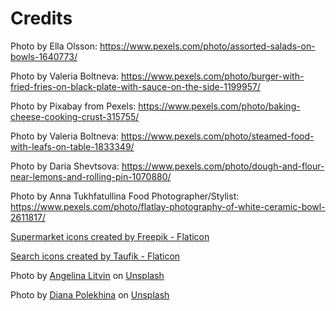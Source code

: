 # Credits

Photo by Ella Olsson: https://www.pexels.com/photo/assorted-salads-on-bowls-1640773/

Photo by Valeria Boltneva: https://www.pexels.com/photo/burger-with-fried-fries-on-black-plate-with-sauce-on-the-side-1199957/

Photo by Pixabay from Pexels: https://www.pexels.com/photo/baking-cheese-cooking-crust-315755/

Photo by Valeria Boltneva: https://www.pexels.com/photo/steamed-food-with-leafs-on-table-1833349/

Photo by Daria Shevtsova: https://www.pexels.com/photo/dough-and-flour-near-lemons-and-rolling-pin-1070880/

Photo by Anna Tukhfatullina Food Photographer/Stylist: https://www.pexels.com/photo/flatlay-photography-of-white-ceramic-bowl-2611817/

<a href="https://www.flaticon.com/free-icons/supermarket" title="supermarket icons">Supermarket icons created by Freepik - Flaticon</a>

<a href="https://www.flaticon.com/free-icons/search" title="search icons">Search icons created by Taufik - Flaticon</a>

Photo by <a href="https://unsplash.com/@linalitvina?utm_source=unsplash&utm_medium=referral&utm_content=creditCopyText">Angelina Litvin</a> on <a href="https://unsplash.com/s/photos/round-face-icon?utm_source=unsplash&utm_medium=referral&utm_content=creditCopyText">Unsplash</a>

Photo by <a href="https://unsplash.com/@diana_pole?utm_source=unsplash&utm_medium=referral&utm_content=creditCopyText">Diana Polekhina</a> on <a href="https://unsplash.com/s/photos/white-background-cuisines?utm_source=unsplash&utm_medium=referral&utm_content=creditCopyText">Unsplash</a>
  